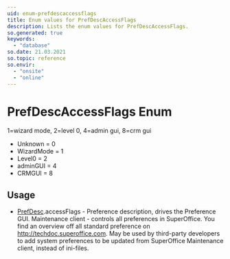 ```yaml
---
uid: enum-prefdescaccessflags
title: Enum values for PrefDescAccessFlags
description: Lists the enum values for PrefDescAccessFlags.
so.generated: true
keywords:
  - "database"
so.date: 21.03.2021
so.topic: reference
so.envir:
  - "onsite"
  - "online"
---
```


# PrefDescAccessFlags Enum

1=wizard mode, 2=level 0, 4=admin gui, 8=crm gui

* Unknown = 0
* WizardMode = 1
* Level0 = 2
* adminGUI = 4
* CRMGUI = 8

## Usage

* [PrefDesc](../prefdesc.md).accessFlags - Preference description, drives the Preference GUI. Maintenance client - controls all preferences in SuperOffice. You find an overview off all standard preference on http://techdoc.superoffice.com.  May be used by third-party developers to add system preferences to be updated from SuperOffice Maintenance client, instead of ini-files. 
